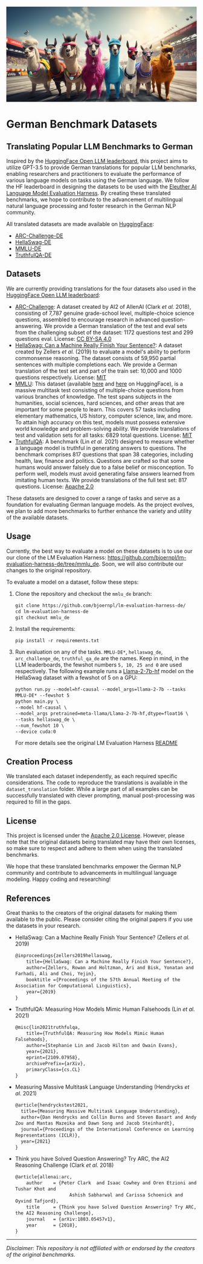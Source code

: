 ![A group of differently dressed Llamas on the starting line of a racetrack about to run.](header.png)
# German Benchmark Datasets
## Translating Popular LLM Benchmarks to German


Inspired by the [HuggingFace Open LLM leaderboard](HuggingFaceH4/open_llm_leaderboard), this project aims to utilize GPT-3.5 to provide German translations for popular LLM benchmarks, enabling researchers and practitioners to evaluate the performance of various language models on tasks using the German language. We follow the HF leaderboard in designing the datasets to be used with the [Eleuther AI Language Model Evaluation Harness](https://github.com/EleutherAI/lm-evaluation-harness). By creating these translated benchmarks, we hope to contribute to the advancement of multilingual natural language processing and foster research in the German NLP community.

All translated datasets are made available on [HuggingFace]():
- [ARC-Challenge-DE](https://huggingface.co/datasets/bjoernp/arc_challenge_de)     
- [HellaSwag-DE](https://huggingface.co/datasets/bjoernp/hellaswag_de)
- [MMLU-DE](https://huggingface.co/datasets/bjoernp/mmlu_de)
- [TruthfulQA-DE](https://huggingface.co/datasets/bjoernp/truthful_qa_de)


## Datasets
We are currently providing translations for the four datasets also used in the [HuggingFace Open LLM leaderboard](HuggingFaceH4/open_llm_leaderboard):
- [ARC-Challenge](https://huggingface.co/datasets/ai2_arc): A dataset created by AI2 of AllenAI (Clark *et al.* 2018), consisting of 7,787 genuine grade-school level, multiple-choice science questions, assembled to encourage research in advanced question-answering. We provide a German translation of the test and eval sets from the challenging subset of the dataset: 1172 questions test and 299 questions eval. License: [CC BY-SA 4.0](https://creativecommons.org/licenses/by-sa/4.0/)
- [HellaSwag: Can a Machine Really Finish Your Sentence?](https://huggingface.co/datasets/hellaswag): A dataset created by Zellers *et al.* (2019) to evaluate a model's ability to perform commonsense reasoning. The dataset consists of 59,950 partial sentences with multiple completions each. We provide a German translation of the test set and part of the train set: 10,000 and 1000 questions respectively. License: [MIT](https://github.com/rowanz/hellaswag/blob/master/LICENSE)
- [MMLU](https://github.com/hendrycks/test): This dataset (available [here](https://huggingface.co/datasets/cais/mmlu) and [here](https://huggingface.co/datasets/tasksource/mmlu) on HuggingFace), is a massive multitask test consisting of multiple-choice questions from various branches of knowledge. The test spans subjects in the humanities, social sciences, hard sciences, and other areas that are important for some people to learn. This covers 57 tasks including elementary mathematics, US history, computer science, law, and more. To attain high accuracy on this test, models must possess extensive world knowledge and problem-solving ability. We provide translations of test and validation sets for all tasks: 6829 total questions. License: [MIT](https://github.com/hendrycks/test/blob/master/LICENSE)
- [TruthfulQA](https://huggingface.co/datasets/truthful_qa): A benchmark (Lin *et al.* 2021) designed to measure whether a language model is truthful in generating answers to questions. The benchmark comprises 817 questions that span 38 categories, including health, law, finance and politics. Questions are crafted so that some humans would answer falsely due to a false belief or misconception. To perform well, models must avoid generating false answers learned from imitating human texts. We provide translations of the full test set: 817 questions. License: [Apache 2.0](https://www.apache.org/licenses/LICENSE-2.0)


These datasets are designed to cover a range of tasks and serve as a foundation for evaluating German language models. As the project evolves, we plan to add more benchmarks to further enhance the variety and utility of the available datasets.

## Usage
Currently, the best way to evaluate a model on these datasets is to use our our clone of the LM Evaluation Harness: https://github.com/bjoernpl/lm-evaluation-harness-de/tree/mmlu_de. Soon, we will also contribute our changes to the original repository.

To evaluate a model on a dataset, follow these steps:
1. Clone the repository and checkout the `mmlu_de` branch:
    ```
    git clone https://github.com/bjoernpl/lm-evaluation-harness-de/
    cd lm-evaluation-harness-de
    git checkout mmlu_de
    ```
2. Install the requirements:
    ```
    pip install -r requirements.txt
    ```
3. Run evaluation on any of the tasks. `MMLU-DE*`, `hellaswag_de`, `arc_challenge_de`, `truthful_qa_de` are the names. Keep in mind, in the LLM leaderboards, the fewshot numbers `5, 10, 25 and 0` are used respectively. The following example runs a [Llama-2-7b-hf](https://huggingface.co/meta-llama/Llama-2-7b-hf) model on the HellaSwag dataset with a fewshot of 5 on a GPU:
    ```
    python run.py --model=hf-causal --model_args=llama-2-7b --tasks MMLU-DE* --fewshot 5
    python main.py \
    --model hf-causal \
    --model_args pretrained=meta-llama/Llama-2-7b-hf,dtype=float16 \
    --tasks hellaswag_de \
    --num_fewshot 10 \
    --device cuda:0
    ```
    For more details see the original LM Evaluation Harness [README](https://github.com/EleutherAI/lm-evaluation-harness)

## Creation Process
We translated each dataset independently, as each required specific considerations. The code to reproduce the translations is available in the `dataset_translation` folder. While a large part of all examples can be successfully translated with clever prompting, manual post-processing was required to fill in the gaps.

## License
This project is licensed under the [Apache 2.0 License](LICENSE).
However, please note that the original datasets being translated may have their own licenses, so make sure to respect and adhere to them when using the translated benchmarks.

We hope that these translated benchmarks empower the German NLP community and contribute to advancements in multilingual language modeling. Happy coding and researching!

## References
Great thanks to the creators of the original datasets for making them available to the public. Please consider citing the original papers if you use the datasets in your research.

- HellaSwag: Can a Machine Really Finish Your Sentence? (Zellers *et al.* 2019)
    ```
    @inproceedings{zellers2019hellaswag,
        title={HellaSwag: Can a Machine Really Finish Your Sentence?},
        author={Zellers, Rowan and Holtzman, Ari and Bisk, Yonatan and Farhadi, Ali and Choi, Yejin},
        booktitle ={Proceedings of the 57th Annual Meeting of the Association for Computational Linguistics},
        year={2019}
    }
    ```

- TruthfulQA: Measuring How Models Mimic Human Falsehoods (Lin *et al.* 2021)
    ```
    @misc{lin2021truthfulqa,
        title={TruthfulQA: Measuring How Models Mimic Human Falsehoods},
        author={Stephanie Lin and Jacob Hilton and Owain Evans},
        year={2021},
        eprint={2109.07958},
        archivePrefix={arXiv},
        primaryClass={cs.CL}
    }
    ```

- Measuring Massive Multitask Language Understanding (Hendrycks *et al.* 2021)
    ```
    @article{hendryckstest2021,
      title={Measuring Massive Multitask Language Understanding},
      author={Dan Hendrycks and Collin Burns and Steven Basart and Andy Zou and Mantas Mazeika and Dawn Song and Jacob Steinhardt},
      journal={Proceedings of the International Conference on Learning Representations (ICLR)},
      year={2021}
    }
    ```

- Think you have Solved Question Answering? Try ARC, the AI2 Reasoning Challenge (Clark *et al.* 2018)
    ```
    @article{allenai:arc,
        author    = {Peter Clark  and Isaac Cowhey and Oren Etzioni and Tushar Khot and
                        Ashish Sabharwal and Carissa Schoenick and Oyvind Tafjord},
        title     = {Think you have Solved Question Answering? Try ARC, the AI2 Reasoning Challenge},
        journal   = {arXiv:1803.05457v1},
        year      = {2018},
    }
    ```
---

*Disclaimer: This repository is not affiliated with or endorsed by the creators of the original benchmarks.*